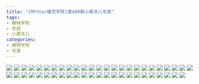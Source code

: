 ```yaml
---
title: "[MFStar模范学院]第489期小果冻儿写真"
tags: 
- 模特学院
- 写真
- 小果冻儿
categories:
- 模特学院
- 写真
---
```


![](https://img.ilovese.xyz/1734715334734.webp)
![](https://img.ilovese.xyz/1734715336308.webp)
![](https://img.ilovese.xyz/1734715338090.webp)
![](https://img.ilovese.xyz/1734715339641.webp)
![](https://img.ilovese.xyz/1734715340914.webp)
![](https://img.ilovese.xyz/1734715342319.webp)
![](https://img.ilovese.xyz/1734715343914.webp)
![](https://img.ilovese.xyz/1734715345652.webp)
![](https://img.ilovese.xyz/1734715347369.webp)
![](https://img.ilovese.xyz/1734715348931.webp)
![](https://img.ilovese.xyz/1734715350281.webp)
![](https://img.ilovese.xyz/1734715352112.webp)
![](https://img.ilovese.xyz/1734715354126.webp)
![](https://img.ilovese.xyz/1734715355929.webp)
![](https://img.ilovese.xyz/1734715358047.webp)
![](https://img.ilovese.xyz/1734715359598.webp)
![](https://img.ilovese.xyz/1734715361277.webp)
![](https://img.ilovese.xyz/1734715362940.webp)
![](https://img.ilovese.xyz/1734715364696.webp)
![](https://img.ilovese.xyz/1734715366523.webp)
![](https://img.ilovese.xyz/1734715367893.webp)
![](https://img.ilovese.xyz/1734715369635.webp)
![](https://img.ilovese.xyz/1734715371695.webp)
![](https://img.ilovese.xyz/1734715373390.webp)
![](https://img.ilovese.xyz/1734715375067.webp)
![](https://img.ilovese.xyz/1734715376881.webp)
![](https://img.ilovese.xyz/1734715378638.webp)
![](https://img.ilovese.xyz/1734715380344.webp)
![](https://img.ilovese.xyz/1734715382078.webp)
![](https://img.ilovese.xyz/1734715383355.webp)
![](https://img.ilovese.xyz/1734715385132.webp)
![](https://img.ilovese.xyz/1734715386876.webp)
![](https://img.ilovese.xyz/1734715388698.webp)
![](https://img.ilovese.xyz/1734715390006.webp)
![](https://img.ilovese.xyz/1734715391415.webp)
![](https://img.ilovese.xyz/1734715392818.webp)
![](https://img.ilovese.xyz/1734715394341.webp)
![](https://img.ilovese.xyz/1734715395994.webp)
![](https://img.ilovese.xyz/1734715397701.webp)
![](https://img.ilovese.xyz/1734715399603.webp)
![](https://img.ilovese.xyz/1734715401001.webp)
![](https://img.ilovese.xyz/1734715402436.webp)
![](https://img.ilovese.xyz/1734715403706.webp)
![](https://img.ilovese.xyz/1734715405413.webp)
![](https://img.ilovese.xyz/1734715407000.webp)
![](https://img.ilovese.xyz/1734715408193.webp)
![](https://img.ilovese.xyz/1734715409949.webp)
![](https://img.ilovese.xyz/1734715411514.webp)
![](https://img.ilovese.xyz/1734715412818.webp)
